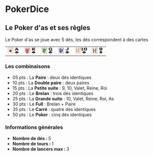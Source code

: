 # PokerDice

<h2>Le Poker d'as et ses règles</h2>
Le Poker d'as se joue avec 5 dés, les dés correspondent à des cartes
<table>
    <tr>
        <td class="rules"><img class="rules_img" src="pict/1_dice.jpg" alt="face1" width="20" height="auto"><img class="rules_img" src="pict/1_card.jpg" alt="card1" width="20" height="20"></td>
        <td class="rules"><img class="rules_img" src="pict/2_dice.jpg" alt="face2" width="20" height="auto"><img class="rules_img" src="pict/2_card.jpg" alt="card2" width="20" height="20"></td>
        <td class="rules"><img class="rules_img" src="pict/3_dice.jpg" alt="face3" width="20" height="auto"><img class="rules_img" src="pict/3_card.jpg" alt="card3" width="20" height="20"></td>
        <td class="rules"><img class="rules_img" src="pict/4_dice.jpg" alt="face4" width="20" height="auto"><img class="rules_img" src="pict/4_card.jpg" alt="card4" width="20" height="20"></td>
        <td class="rules"><img class="rules_img" src="pict/5_dice.jpg" alt="face5" width="20" height="auto"><img class="rules_img" src="pict/5_card.jpg" alt="card5" width="20" height="20"></td>
        <td class="rules"><img class="rules_img" src="pict/6_dice.jpg" alt="face6" width="20" height="auto"><img class="rules_img" src="pict/6_card.jpg" alt="card6" width="20" height="20"></td>
    </tr>
</table>
<h3>Les combinaisons</h3>
<ul>
    <li>05 pts : La <strong>Paire</strong> : deux dés identiques</li>
    <li>10 pts : La <strong>Double paire</strong> : deux paires</li>
    <li>15 pts : La <strong>Petite suite</strong> : 9, 10, Valet, Reine, Roi</li>
    <li>20 pts : Le <strong>Brelan</strong> : trois dés identiques</li>
    <li>25 pts : La <strong>Grande suite</strong> : 10, Valet, Reine, Roi, As</li>
    <li>30 pts : Le <strong>Full</strong> : Brelan + Paire</li>
    <li>35 pts : Le <strong>Carré</strong> : quatre dés identiques</li>
    <li>50 pts : Le <strong>Poker</strong> : cinq dés identiques</li>
</ul>

<h3>Informations générales</h3>
<ul>
    <li><strong>Nombre de dés : </strong>5</li>
    <li><strong>Nombre de tours : </strong>1</li>
    <li><strong>Nombre de lancers max : </strong>3</li>
</ul>
